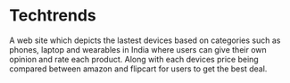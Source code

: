 # Techtrends
A web site which depicts the lastest devices based on categories such as phones, laptop and wearables in India where users can give their own opinion and rate each product. Along with each devices price being compared between amazon and flipcart for users to get the best deal.
